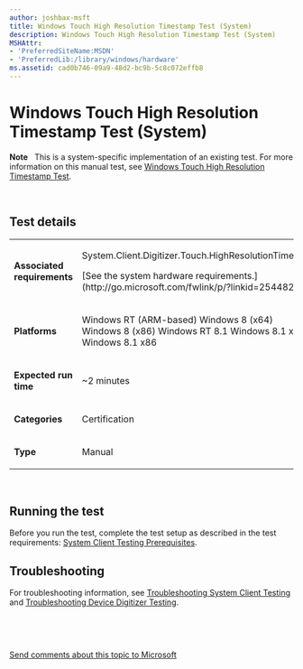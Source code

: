 ```yaml
---
author: joshbax-msft
title: Windows Touch High Resolution Timestamp Test (System)
description: Windows Touch High Resolution Timestamp Test (System)
MSHAttr:
- 'PreferredSiteName:MSDN'
- 'PreferredLib:/library/windows/hardware'
ms.assetid: cad0b746-09a9-48d2-bc9b-5c8c072effb8
---
```


# Windows Touch High Resolution Timestamp Test (System)


**Note**  
This is a system-specific implementation of an existing test. For more information on this manual test, see [Windows Touch High Resolution Timestamp Test](windows-touch-high-resolution-timestamp-test504b0e2e-bd00-47b3-afbc-a1d3c6cf7606.md).

 

## Test details


<table>
<colgroup>
<col width="50%" />
<col width="50%" />
</colgroup>
<tbody>
<tr class="odd">
<td><p><strong>Associated requirements</strong></p></td>
<td><p>System.Client.Digitizer.Touch.HighResolutionTimeStamp</p>
<p>[See the system hardware requirements.](http://go.microsoft.com/fwlink/p/?linkid=254482)</p></td>
</tr>
<tr class="even">
<td><p><strong>Platforms</strong></p></td>
<td><p>Windows RT (ARM-based) Windows 8 (x64) Windows 8 (x86) Windows RT 8.1 Windows 8.1 x64 Windows 8.1 x86</p></td>
</tr>
<tr class="odd">
<td><p><strong>Expected run time</strong></p></td>
<td><p>~2 minutes</p></td>
</tr>
<tr class="even">
<td><p><strong>Categories</strong></p></td>
<td><p>Certification</p></td>
</tr>
<tr class="odd">
<td><p><strong>Type</strong></p></td>
<td><p>Manual</p></td>
</tr>
</tbody>
</table>

 

## Running the test


Before you run the test, complete the test setup as described in the test requirements: [System Client Testing Prerequisites](system-client-testing-prerequisites.md).

## Troubleshooting


For troubleshooting information, see [Troubleshooting System Client Testing](troubleshooting-system-client-testing.md) and [Troubleshooting Device Digitizer Testing](75e20c05-46cc-4ea1-b868-c574c399e43c).

 

 

[Send comments about this topic to Microsoft](mailto:wsddocfb@microsoft.com?subject=Documentation%20feedback%20%5Bp_hck\p_hck%5D:%20Windows%20Touch%20High%20Resolution%20Timestamp%20Test%20%28System%29%20%20RELEASE:%20%284/27/2016%29&body=%0A%0APRIVACY%20STATEMENT%0A%0AWe%20use%20your%20feedback%20to%20improve%20the%20documentation.%20We%20don't%20use%20your%20email%20address%20for%20any%20other%20purpose,%20and%20we'll%20remove%20your%20email%20address%20from%20our%20system%20after%20the%20issue%20that%20you're%20reporting%20is%20fixed.%20While%20we're%20working%20to%20fix%20this%20issue,%20we%20might%20send%20you%20an%20email%20message%20to%20ask%20for%20more%20info.%20Later,%20we%20might%20also%20send%20you%20an%20email%20message%20to%20let%20you%20know%20that%20we've%20addressed%20your%20feedback.%0A%0AFor%20more%20info%20about%20Microsoft's%20privacy%20policy,%20see%20http://privacy.microsoft.com/default.aspx. "Send comments about this topic to Microsoft")




